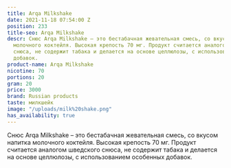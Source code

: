 ```yaml
---
title: Arqa Milkshake
date: 2021-11-18 07:54:00 Z
position: 233
title-seo: Arqa Milkshake
descr: Снюс Arqa Milkshake – это бестабачная жевательная смесь, со вкусом напитка
  молочного коктейля. Высокая крепость 70 мг. Продукт считается аналогом шведского
  снюса, не содержит табака и делается на основе целлюлозы, с использованием особенных
  добавок.
product-name: Arqa Milkshake
nicotine: 70
portions: 20
gram: 20
price: 3000
brand: Russian products
taste: милкшейк
image: "/uploads/milk%20shake.png"
has_availability: true
---
```


Снюс Arqa Milkshake – это бестабачная жевательная смесь, со вкусом напитка молочного коктейля. Высокая крепость 70 мг. Продукт считается аналогом шведского снюса, не содержит табака и делается на основе целлюлозы, с использованием особенных добавок.